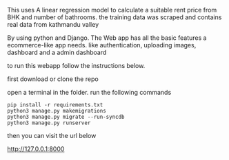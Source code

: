 

This uses A linear regression model to calculate a suitable rent price from BHK and number of bathrooms.
the training data was scraped and contains real data from kathmandu valley

By using python and Django. The Web app has all the basic features a ecommerce-like app needs.
like authentication, uploading images, dashboard and a admin dashboard


to run this webapp follow the instructions below. 

first download or clone the repo

open a terminal in the folder. 
run the following commands

```
pip install -r requirements.txt
python3 manage.py makemigrations
python3 manage.py migrate --run-syncdb
python3 manage.py runserver
```

then you can visit the url below

http://127.0.0.1:8000